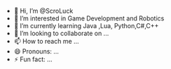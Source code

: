 - 👋 Hi, I’m @ScroLuck
- 👀 I’m interested in Game Development and  Robotics
- 🌱 I’m currently learning Java ,Lua, Python,C#,C++
- 💞️ I’m looking to collaborate on ...
- 📫 How to reach me ...
- 😄 Pronouns: ...
- ⚡ Fun fact: ...

<!---
gabntg16/gabntg16 is a ✨ special ✨ repository because its `README.md` (this file) appears on your GitHub profile.
You can click the Preview link to take a look at your changes.
--->
